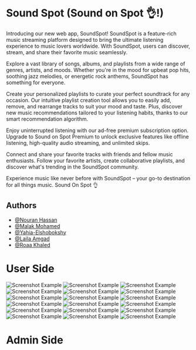 # Sound Spot (Sound on Spot 👌!)
Introducing our new web app, SoundSpot! SoundSpot is a feature-rich music streaming platform designed to bring the ultimate listening experience to music lovers worldwide. With SoundSpot, users can discover, stream, and share their favorite music seamlessly.

Explore a vast library of songs, albums, and playlists from a wide range of genres, artists, and moods. Whether you're in the mood for upbeat pop hits, soothing jazz melodies, or energetic rock anthems, SoundSpot has something for everyone.

Create your personalized playlists to curate your perfect soundtrack for any occasion. Our intuitive playlist creation tool allows you to easily add, remove, and rearrange tracks to suit your mood and taste. Plus, discover new music recommendations tailored to your listening habits, thanks to our smart recommendation algorithm.

Enjoy uninterrupted listening with our ad-free premium subscription option. Upgrade to Sound on Spot Premium to unlock exclusive features like offline listening, high-quality audio streaming, and unlimited skips.

Connect and share your favorite tracks with friends and fellow music enthusiasts. Follow your favorite artists, create collaborative playlists, and discover what's trending in the SoundSpot community.

Experience music like never before with SoundSpot – your go-to destination for all things music. 
Sound On Spot 👌
## Authors

- [@Nouran Hassan](https://github.com/Nouran246)
- [@Malak Mohamed](https://github.com/MalakMohameed)
- [@Yahia-Elshobokshy](https://github.com/Yahia-Elshobokshy)
- [@Laila Amgad](https://github.com/Laila4563)
- [@Roaa Khaled](https://github.com/Rowlkh)

# User Side

![Screenshot Example](https://drive.google.com/uc?id=1AtXumDj9XsnQfXk3qoYwEsMI-ZdwRdTA)
![Screenshot Example](https://drive.google.com/uc?id=1Esi32IMNiujilBbFLmFlx4XaVAw3b1fv)
![Screenshot Example](https://drive.google.com/uc?id=1dzdndxm5u5vqKO_DCeFRoTs3TqFkqLb1)
![Screenshot Example](https://drive.google.com/uc?id=1cWazcvUXitjAQX-DJUdBl0_pTaJNaW3s)
![Screenshot Example](https://drive.google.com/uc?id=10TYiFFmIAHs-EqMXkvw6K65tzEv7ZAHk)
![Screenshot Example](https://drive.google.com/uc?id=18kc2cYUTDO9HQTOApnqFktYMWI9OboVb)
![Screenshot Example](https://drive.google.com/uc?id=1tHGPCHUBHqxl5_ZIVFlz84ks4mE1JfIz)
![Screenshot Example](https://drive.google.com/uc?id=1c9Wq-2JBhD3LvxRE3EUUCx3c4aMnqqOP)
![Screenshot Example](https://drive.google.com/uc?id=1bj2P2MYK1sRJuneVF4lCI6gqlRbnCrSz)
![Screenshot Example](https://drive.google.com/uc?id=1gJgZAwe-Va7-tvW-V4lIslKE5e_rqAe1)
![Screenshot Example](https://drive.google.com/uc?id=1al_px310fw3Xuk1_GfLTUJTes0lYYoYK)
![Screenshot Example](https://drive.google.com/uc?id=1IhG_LafElTR1Bm2I-liNp2Tju9oRe9QW)
![Screenshot Example](https://drive.google.com/uc?id=1bIrp7i1OgA_2AdkCmJPB9S01e8bkPvXe)
![Screenshot Example](https://drive.google.com/uc?id=1l3lwRtnU7bZpQVkEP_vrkgCQZUPopF_k)
![Screenshot Example](https://drive.google.com/uc?id=1W6-4pbe-49H4Nt1jEQvCE1Km7na72on7)
![Screenshot Example](https://drive.google.com/uc?id=1bvGNB1bdhOESPHZeLWhB8Atx43d13M3M)
![Screenshot Example](https://drive.google.com/uc?id=1WXQiPI0iRXnRoc8CPHV0dq_vzBrPYRYj)
![Screenshot Example](https://drive.google.com/uc?id=1qbv-RQwziT7JfEQARapjfIu78ZKBtMIH)

# Admin Side






